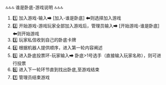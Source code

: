 🔝🔝🔝 谁是卧底-游戏说明 🔝🔝🔝
1. 1️⃣ 加入游戏-输入➡ [加入-谁是卧底] ⬅则选择加入游戏
2. 2️⃣ 开始游戏-游戏玩家全部加入游戏后，管理员输入➡ [开始游戏-谁是卧底] ⬅则开始游戏
3. 3️⃣ 玩家私信收到自己的卧底卡牌
4. 4️⃣ 根据机器人提供顺序，进入第一轮内容阐述
5. 5️⃣ 进入卧底投票环-玩家输入➡ 卧底>1号选手（直接输入玩家名称），则可进行投票
6. 6️⃣ 进入下一轮环节直到找出卧底,至游戏结束
7. 7️⃣ 管理员结束游戏
